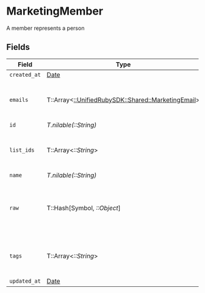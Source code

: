 # MarketingMember

A member represents a person


## Fields

| Field                                                                                       | Type                                                                                        | Required                                                                                    | Description                                                                                 |
| ------------------------------------------------------------------------------------------- | ------------------------------------------------------------------------------------------- | ------------------------------------------------------------------------------------------- | ------------------------------------------------------------------------------------------- |
| `created_at`                                                                                | [Date](https://ruby-doc.org/stdlib-2.6.1/libdoc/date/rdoc/Date.html)                        | :heavy_minus_sign:                                                                          | N/A                                                                                         |
| `emails`                                                                                    | T::Array<[::UnifiedRubySDK::Shared::MarketingEmail](../../models/shared/marketingemail.md)> | :heavy_minus_sign:                                                                          | An array of email addresses for this member                                                 |
| `id`                                                                                        | *T.nilable(::String)*                                                                       | :heavy_minus_sign:                                                                          | N/A                                                                                         |
| `list_ids`                                                                                  | T::Array<*::String*>                                                                        | :heavy_minus_sign:                                                                          | An array of list IDs associated with this member                                            |
| `name`                                                                                      | *T.nilable(::String)*                                                                       | :heavy_minus_sign:                                                                          | N/A                                                                                         |
| `raw`                                                                                       | T::Hash[Symbol, *::Object*]                                                                 | :heavy_minus_sign:                                                                          | The raw data returned by the integration for this member                                    |
| `tags`                                                                                      | T::Array<*::String*>                                                                        | :heavy_minus_sign:                                                                          | An array of tags associated with this member                                                |
| `updated_at`                                                                                | [Date](https://ruby-doc.org/stdlib-2.6.1/libdoc/date/rdoc/Date.html)                        | :heavy_minus_sign:                                                                          | N/A                                                                                         |